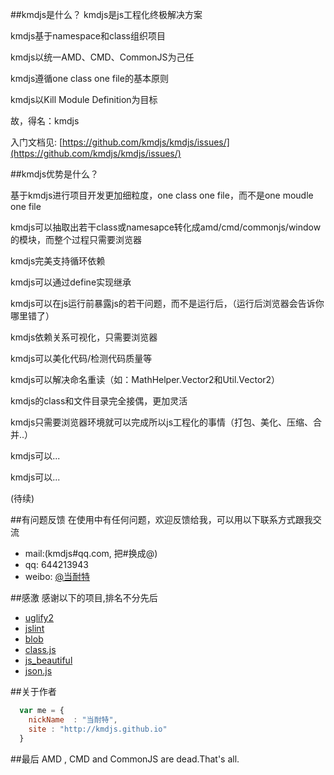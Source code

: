 ##kmdjs是什么？
kmdjs是js工程化终极解决方案

kmdjs基于namespace和class组织项目

kmdjs以统一AMD、CMD、CommonJS为己任

kmdjs遵循one class one file的基本原则

kmdjs以Kill Module Definition为目标

故，得名：kmdjs

入门文档见: [https://github.com/kmdjs/kmdjs/issues/](https://github.com/kmdjs/kmdjs/issues/)


##kmdjs优势是什么？

基于kmdjs进行项目开发更加细粒度，one class one file，而不是one moudle one file

kmdjs可以抽取出若干class或namesapce转化成amd/cmd/commonjs/window的模块，而整个过程只需要浏览器

kmdjs完美支持循环依赖

kmdjs可以通过define实现继承

kmdjs可以在js运行前暴露js的若干问题，而不是运行后，（运行后浏览器会告诉你哪里错了）

kmdjs依赖关系可视化，只需要浏览器

kmdjs可以美化代码/检测代码质量等

kmdjs可以解决命名重读（如：MathHelper.Vector2和Util.Vector2）

kmdjs的class和文件目录完全接偶，更加灵活

kmdjs只需要浏览器环境就可以完成所以js工程化的事情（打包、美化、压缩、合并..）

kmdjs可以...

kmdjs可以...

(待续)


##有问题反馈
在使用中有任何问题，欢迎反馈给我，可以用以下联系方式跟我交流

* mail:(kmdjs#qq.com, 把#换成@)
* qq: 644213943
* weibo: [@当耐特](http://weibo.com/iamleizhang)


##感激
感谢以下的项目,排名不分先后

* [uglify2](https://github.com/mishoo/UglifyJS2) 
* [jslint](https://github.com/douglascrockford/JSLint)
* [blob](https://github.com/eligrey/Blob.js)
* [class.js](http://ejohn.org/blog/simple-javascript-inheritance/)
* [js_beautiful](http://jsbeautifier.org/) 
* [json.js](https://github.com/douglascrockford/JSON-js)

##关于作者

```javascript
  var me = {
    nickName  : "当耐特",
    site : "http://kmdjs.github.io"
  }
```

##最后
AMD , CMD and CommonJS are dead.That's all.

